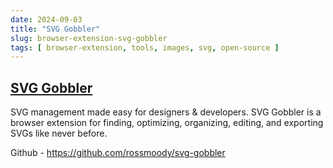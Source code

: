 ```yaml
---
date: 2024-09-03
title: "SVG Gobbler"
slug: browser-extension-svg-gobbler
tags: [ browser-extension, tools, images, svg, open-source ]
---
```




## [SVG Gobbler][1]

SVG management made easy for designers & developers. SVG Gobbler is a browser extension for finding, optimizing, organizing, editing, and exporting SVGs like never before.

Github - https://github.com/rossmoody/svg-gobbler

  [1]: https://svggobbler.com/
